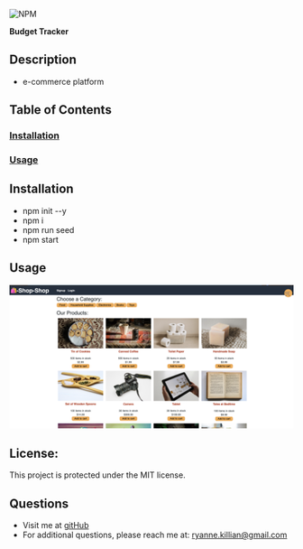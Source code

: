 ![NPM](https://img.shields.io/npm/l/inquirer)

**Budget Tracker**

  ## **Description**
  * e-commerce platform
   
  ## **Table of Contents**
  ### [Installation](#Installation)
  ### [Usage](#Usage) 
    
  ## Installation
  * npm init --y
  * npm i
  * npm run seed
  * npm start
  
  
  ## Usage
 ![this is a screenshot of my website](./screenshot.png)

  ## **License:**
  This project is protected under the MIT license.
  
  ## **Questions**
  * Visit me at [gitHub](http://www.github.com/ryannekillian)
  * For additional questions, please reach me at: ryanne.killian@gmail.com
